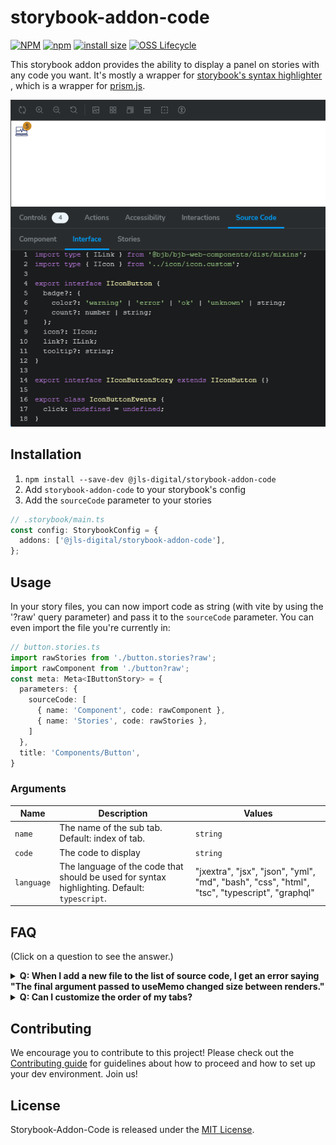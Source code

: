 # storybook-addon-code

[![NPM](https://img.shields.io/npm/l/%40jls-digital%2Fstorybook-addon-code)](https://github.com/jls-digital/storybook-addon-code/blob/main/LICENSE)
[![npm](https://img.shields.io/npm/v/%40jls-digital%2Fstorybook-addon-code)](https://www.npmjs.com/package/@jls-digital/storybook-addon-code)
[![install size](https://packagephobia.com/badge?p=@jls-digital/storybook-addon-code)](https://packagephobia.com/result?p=@jls-digital/storybook-addon-code)
[![OSS Lifecycle](https://img.shields.io/osslifecycle/jls-digital/storybook-addon-code)](https://github.com/jls-digital/storybook-addon-code)

This storybook addon provides the ability to display a panel on stories with any
code you want. It's mostly a wrapper for
[storybook's syntax highlighter](https://github.com/storybookjs/storybook/tree/main/code/ui/components/src/components/syntaxhighlighter)
, which is a wrapper for [prism.js](https://www.npmjs.com/package/prismjs).

![Screenshot of Addon](docs/screenshot_1.png)

## Installation

1. `npm install --save-dev @jls-digital/storybook-addon-code`
2. Add `storybook-addon-code` to your storybook's config
3. Add the `sourceCode` parameter to your stories

```ts
// .storybook/main.ts
const config: StorybookConfig = {
  addons: ['@jls-digital/storybook-addon-code'],
};
```

## Usage

In your story files, you can now import code as string (with vite by using the
'?raw' query parameter) and pass it to the `sourceCode` parameter. You can even
import the file you're currently in:

```ts
// button.stories.ts
import rawStories from './button.stories?raw';
import rawComponent from './button?raw';
const meta: Meta<IButtonStory> = {
  parameters: {
    sourceCode: [
      { name: 'Component', code: rawComponent },
      { name: 'Stories', code: rawStories },
    ]
  },
  title: 'Components/Button',
}
```

### Arguments

| Name | Description | Values |
| --- | --- | --- |
| `name` | The name of the sub tab. Default: index of tab. | `string` |
| `code` | The code to display | `string` |
| `language` | The language of the code that should be used for syntax highlighting. Default: `typescript`. | "jxextra", "jsx", "json", "yml", "md", "bash", "css", "html", "tsc", "typescript", "graphql" |

## FAQ

(Click on a question to see the answer.)

<details>
<summary><b>Q: When I add a new file to the list of source code, I get an error saying
"The final argument passed to useMemo changed size between renders."</b></summary>

A: No worries, this is an issue with storybook's TabsState component. You can
simply reload the page and it should work fine.
</details>

<details>
<summary><b>Q: Can I customize the order of my tabs?</b></summary>

A: Yes, the order is determined by the order of the array you pass to the
`sourceCode` parameter.
</details>

## Contributing

We encourage you to contribute to this project! Please check out the
[Contributing guide](CONTRIBUTING.md) for guidelines about how to proceed and
how to set up your dev environment. Join us!

## License

Storybook-Addon-Code is released under the [MIT License](LICENSE).
